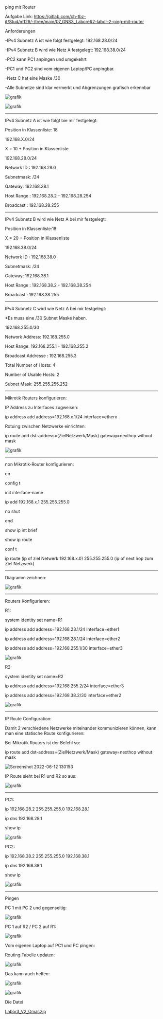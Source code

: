 
ping mit Router

Aufgabe Link:
https://gitlab.com/ch-tbz-it/Stud/m129/-/tree/main/07_GNS3_Labore#2-labor-2-ping-mit-router


Anforderungen

-IPv4 Subnetz A ist wie folgt festgelegt: 192.168.28.0/24


-IPv4 Subnetz B wird wie Netz A festgelegt: 192.168.38.0/24


-PC2 kann PC1 anpingen und umgekehrt

-PC1 und PC2 sind vom eigenen Laptop/PC anpingbar.

-Netz C hat eine Maske /30

-Alle Subnetze sind klar vermerkt und Abgrenzungen grafisch erkennbar






![grafik](https://user-images.githubusercontent.com/102586033/172212957-d41289e8-3944-4665-ad43-17ceb9939dbc.png)


![grafik](https://user-images.githubusercontent.com/102586033/172215294-3564f369-2bb8-4e29-ae62-e9414875ca72.png)




_____________________________
IPv4 Subnetz A ist wie folgt bie mir festgelegt:

Position in Klassenliste: 18

192.168.X.0/24

X = 10 + Position in Klassenliste

192.168.28.0/24

Network ID : 192.168.28.0

Subnetmask: /24 

Gateway: 192.168.28.1

Host Range : 192.168.28.2 - 192.168.28.254

Broadcast : 192.168.28.255
_______________________________



IPv4 Subnetz B wird wie Netz A bei mir festgelegt:

Position in Klassenliste:18
 
X = 20 + Position in Klassenliste

192.168.38.0/24


Network ID : 192.168.38.0

Subnetmask: /24 

Gateway: 192.168.38.1

Host Range : 192.168.38.2 - 192.168.38.254

Broadcast : 192.168.38.255

___________________________________

IPv4 Subnetz C wird wie Netz A bei mir festgelegt:

*Es muss eine /30 Subnet Maske haben.

192.168.255.0/30

Network Address:	192.168.255.0

Host Range:	192.168.255.1 - 192.168.255.2

Broadcast Addresse :	192.168.255.3

Total Number of Hosts:	4

Number of Usable Hosts:	2

Subnet Mask:	255.255.255.252

_______________________________

Mikrotik Routers konfigurieren:

IP Address zu Interfaces zugweisen:

ip address add address=192.168.x.1/24 interface=etherx

Rotuing zwischen Netzwerke einrichten:

ip route add dst-address=(ZielNetzwerk/Mask) gateway=nexthop without mask

![grafik](https://user-images.githubusercontent.com/102586033/173229603-9876748c-6393-4690-9df1-dad7a98cdee2.png)

________________________________

non Mikrotik-Router konfigurieren:

en

config t

init interface-name

ip add 192.168.x.1 255.255.255.0

no shut

end

show ip int brief

show ip route

conf t

ip route (ip of ziel Netwerk 192.168.x.0) 255.255.255.0  (ip of next hop zum Ziel Netzwerk)


_________________________________


Diagramm zeichnen:

![grafik](https://user-images.githubusercontent.com/102586033/172315442-f0245dae-deec-41c8-aa13-0a7f3955f259.png)



____________________________________

Routers Konfigurieren:

R1:

system identity set name=R1


ip address add address=192.168.23.1/24 interface=ether1

ip address add address=192.168.28.1/24 interface=ether2

ip address add address=192.168.255.1/30 interface=ether3


![grafik](https://user-images.githubusercontent.com/102586033/172323345-f2eee974-a169-4f76-895f-bda61f11d7fd.png)



R2:

system identity set name=R2


ip address add address=192.168.255.2/24 interface=ether3


ip address add address=192.168.38.2/30 interface=ether2


![grafik](https://user-images.githubusercontent.com/102586033/173229683-9892a577-17be-4028-aa06-48aa67c679a5.png)

___________________________

IP Route Configuration:

Damit 2 verschiedene Netzwerke miteinander kommunizieren können, kann man eine statische Route konfigurieren:

Bei Mikrotik Routers ist der Befehl so:

ip route add dst-address=(ZielNetzwerk/Mask) gateway=nexthop without mask



![Screenshot 2022-06-12 130153](https://user-images.githubusercontent.com/102586033/173230039-5be205e6-c9d4-4071-8875-ef0cd18ef67d.jpg)


IP Route sieht bei R1 und R2 so aus:


![grafik](https://user-images.githubusercontent.com/102586033/173230093-5e7240bd-9715-4710-9970-b9ee7e31d401.png)





____________________________
PC1:

ip 192.168.28.2 255.255.255.0 192.168.28.1

ip dns 192.168.28.1

show ip

![grafik](https://user-images.githubusercontent.com/102586033/172321592-a17ec369-00b6-4505-b1b1-2da92d5543bd.png)


PC2:

ip 192.168.38.2 255.255.255.0 192.168.38.1

ip dns 192.168.38.1

show ip

![grafik](https://user-images.githubusercontent.com/102586033/172321744-73e0d0b7-7715-4e32-a50f-eacee50a252e.png)


_______________

Pingen


PC 1 mit PC 2 und gegenseitig:

![grafik](https://user-images.githubusercontent.com/102586033/173229764-869f9bdc-4da7-4299-b2c3-8f4be19a42dc.png)



PC 1 auf R2 / PC 2 auf R1:


![grafik](https://user-images.githubusercontent.com/102586033/173229861-ab4db504-a8e8-46eb-b848-c7e13c9cbe78.png)



Vom eigenen Laptop auf PC1 und PC pingen:

Routing Tabelle updaten:

![grafik](https://user-images.githubusercontent.com/102586033/173447449-f29baa9d-7505-4128-8885-cecf10fae738.png)


Das kann auch helfen:

![grafik](https://user-images.githubusercontent.com/102586033/173448242-abad6f66-fa42-4867-aff6-f7dfdff1225c.png)



![grafik](https://user-images.githubusercontent.com/102586033/173448434-d78aea44-6381-4331-96f6-ea6f6a23b203.png)





Die Datei

[Labor3_V2_Omar.zip](https://github.com/hameomar/labor/files/8894612/Labor3_V2_Omar.zip)



